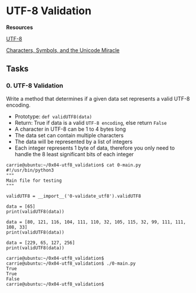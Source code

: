 <h1>UTF-8 Validation</h1>
<strong>Resources</strong>

[UTF-8](https://en.wikipedia.org/wiki/UTF-8)

[Characters, Symbols, and the Unicode Miracle](https://www.youtube.com/watch?v=MijmeoH9LT4)

<h2>Tasks</h2>
<h3>0. UTF-8 Validation</h3>
Write a method that determines if a given data set represents a valid UTF-8 encoding.

- Prototype: `def validUTF8(data)`
- Return: True if data is a valid `UTF-8 encoding`, else return `False`
- A character in UTF-8 can be 1 to 4 bytes long
- The data set can contain multiple characters
- The data will be represented by a list of integers
- Each integer represents 1 byte of data, therefore you only need to handle the 8 least significant bits of each integer
```
carrie@ubuntu:~/0x04-utf8_validation$ cat 0-main.py
#!/usr/bin/python3
"""
Main file for testing
"""

validUTF8 = __import__('0-validate_utf8').validUTF8

data = [65]
print(validUTF8(data))

data = [80, 121, 116, 104, 111, 110, 32, 105, 115, 32, 99, 111, 111, 108, 33]
print(validUTF8(data))

data = [229, 65, 127, 256]
print(validUTF8(data))

carrie@ubuntu:~/0x04-utf8_validation$
carrie@ubuntu:~/0x04-utf8_validation$ ./0-main.py
True
True
False
carrie@ubuntu:~/0x04-utf8_validation$
```
